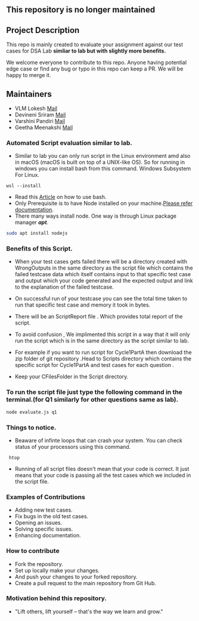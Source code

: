 
## This repository is no longer maintained
  
## Project Description

This repo is mainly created to evaluate your assignment against our test cases for DSA Lab **simliar to lab but with slightly more benefits.**

We welcome everyone to contribute to this repo. Anyone having potential edge case or find any bug or typo in this repo can keep a PR. We will be happy to merge it.

## Maintainers

- VLM Lokesh [Mail](mailto:vankayalapati_b220581cs@nitc.ac.in)
- Devineni Sriram [Mail](mailto:devineni_b220257cs@nitc.ac.in)
- Varshini Pandiri [Mail](mailto:pandiri_b221096cs@nitc.ac.in)
- Geetha Meenakshi [Mail](mailto:ramireddy_b220489cs@nitc.ac.in)

### Automated Script evaluation similar to lab.

- Similar to lab you can only run script in the Linux environment amd also in macOS (macOS is built on top of a UNIX-like OS). So for running in windows you can install bash from this command. Windows Subsystem For Linux.
```
wsl --install
```
- Read this [Article](https://www.geeksforgeeks.org/how-to-run-bash-script-in-linux/) on how to use bash.
- Only Prerequisite is to have Node installed on your machine.[Please refer documentation](https://nodejs.org/en/docs).
- There many ways install node. One way is through Linux package manager ***apt***.
```bash
sudo apt install nodejs
```

### Benefits of this Script.

- When your test cases gets failed there will be a directory created with WrongOutputs in the same directory as the script file which contains the failed testcase data which itself contains input to that specific test case and output which your code generated and the expected output and link to the explanation of the failed testcase.

- On successful run of your testcase you can see the total time taken to run that specific test case and memory it took in bytes.

- There will be an ScriptReport file . Which provides total report of the script.

- To avoid confusion , We implimented this script in a way that it will only run the script which is in the same directory as the script similar to lab.

- For example if you want to run script for Cycle1PartA then download the zip folder of git repository .Head to Scripts directory which contains the specific script for Cycle1PartA and test cases for each question .
- Keep your CFilesFolder in the Script directory.

### To run the script file just type the following command in the terminal.(for Q1 similarly for other questions same as lab).

```bash
node evaluate.js q1
```

### Things to notice.

- Beaware of infinte loops that can crash your system. You can check status of your processors using this command.
```
 htop 
```

- Running of all script files doesn't mean that your code is correct. It just means that your code is passing all the test cases which we included in the script file.

### Examples of Contributions

- Adding new test cases.
- Fix bugs in the old test cases.
- Opening an issues.
- Solving specific issues.
- Enhancing documentation.

### How to contribute

- Fork the repository.
- Set up locally make your changes.
- And push your changes to your forked repository.
- Create a pull request to the main repository from Git Hub.


### Motivation behind this repository.

- "Lift others, lift yourself – that's the way we learn and grow."
